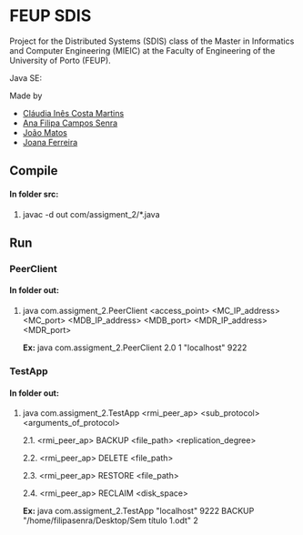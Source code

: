 # FEUP SDIS

Project for the Distributed Systems (SDIS) class of the Master in Informatics and Computer Engineering (MIEIC) at the Faculty of Engineering of the University of Porto (FEUP).

Java SE: 

Made by 
 * [Cláudia Inês Costa Martins](https://git.fe.up.pt/up201704136)
 * [Ana Filipa Campos Senra](https://git.fe.up.pt/up201704077)
 * [João Matos]()
 * [Joana Ferreira]()

## Compile

#### In folder src:
1. javac -d out com/assigment_2/*.java

## Run

### PeerClient

#### In folder out:

1. java com.assigment_2.PeerClient <version> <server id> <access_point> <MC_IP_address> <MC_port> <MDB_IP_address> <MDB_port> <MDR_IP_address> <MDR_port>

   **Ex:** java com.assigment_2.PeerClient 2.0 1 "localhost" 9222

### TestApp

#### In folder out:

1. java com.assigment_2.TestApp <rmi_peer_ap> <sub_protocol> <arguments_of_protocol>
   
   2.1. <rmi_peer_ap> BACKUP <file_path> <replication_degree>
   
   2.2. <rmi_peer_ap> DELETE <file_path>
   
   2.3. <rmi_peer_ap> RESTORE <file_path>
   
   2.4. <rmi_peer_ap> RECLAIM <disk_space>
   
   **Ex:** java com.assigment_2.TestApp "localhost" 9222 BACKUP "/home/filipasenra/Desktop/Sem título 1.odt" 2

